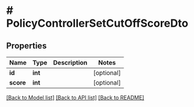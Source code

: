# # PolicyControllerSetCutOffScoreDto

## Properties

Name | Type | Description | Notes
------------ | ------------- | ------------- | -------------
**id** | **int** |  | [optional]
**score** | **int** |  | [optional]

[[Back to Model list]](../../README.md#models) [[Back to API list]](../../README.md#endpoints) [[Back to README]](../../README.md)
